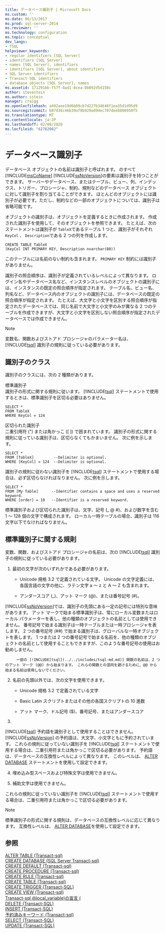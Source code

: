 ```yaml
---
title: データベース識別子 | Microsoft Docs
ms.custom: ''
ms.date: 06/13/2017
ms.prod: sql-server-2014
ms.reviewer: ''
ms.technology: configuration
ms.topic: conceptual
dev_langs:
- TSQL
helpviewer_keywords:
- regular identifiers [SQL Server]
- identifiers [SQL Server]
- names [SQL Server], identifiers
- identifiers [SQL Server], about identifiers
- SQL Server identifiers
- Transact-SQL identifiers
- database objects [SQL Server], names
ms.assetid: 171291bb-f57f-4ad1-8cea-0b092d5d150c
author: stevestein
ms.author: sstein
manager: craigg
ms.openlocfilehash: a492aee19d6b09cb7d227b34648f1ea35d1d95d9
ms.sourcegitcommit: b87d36c46b39af8b929ad94ec707dee8800950f5
ms.translationtype: MT
ms.contentlocale: ja-JP
ms.lasthandoff: 02/08/2020
ms.locfileid: "62762082"
---
```

# <a name="database-identifiers"></a>データベース識別子
  データベース オブジェクトの名前は識別子と呼ばれます。 のすべて[!INCLUDE[msCoName](../../includes/msconame-md.md)] [!INCLUDE[ssNoVersion](../../includes/ssnoversion-md.md)]の要素は識別子を持つことができます。 サーバーやデータベース、またはテーブル、ビュー、列、インデックス、トリガー、プロシージャ、制約、規則などのデータベース オブジェクトに対して識別子を割り当てることができます。 ほとんどのオブジェクトには識別子が必要です。ただし、制約などの一部のオブジェクトについては、識別子は省略可能です。  
  
 オブジェクトの識別子は、オブジェクトを定義するときに作成されます。 作成された識別子を使用して、そのオブジェクトを参照できます。 たとえば、次のステートメントは識別子が `TableX`であるテーブル 1 つと、識別子がそれぞれ `KeyCol` 、 `Description`である 2 つの列を作成します。  
  
```  
CREATE TABLE TableX  
(KeyCol INT PRIMARY KEY, Description nvarchar(80))  
```  
  
 このテーブルには名前のない制約も含まれます。 
  `PRIMARY KEY` 制約には識別子がありません。  
  
 識別子の照合順序は、識別子が定義されているレベルによって異なります。 ログイン名やデータベース名など、インスタンスレベルのオブジェクトの識別子には、インスタンスの既定の照合順序が指定されます。 テーブル名、ビュー名、列名など、データベース内のオブジェクトの識別子には、データベースの既定の照合順序が指定されます。 たとえば、大文字と小文字を区別する照合順序が指定されたデータベースでは、同じ名前で大文字と小文字のみが異なる 2 つのテーブルを作成できますが、大文字と小文字を区別しない照合順序が指定されたデータベースでは作成できません。  
  
> [!NOTE]  
>  変数名、関数およびストアド プロシージャのパラメーター名は、 [!INCLUDE[tsql](../../includes/tsql-md.md)] 識別子の規則に従っている必要があります。  
  
## <a name="classes-of-identifiers"></a>識別子のクラス  
 識別子のクラスには、次の 2 種類があります。  
  
 標準識別子  
 識別子の形式に関する規則に従います。 
  [!INCLUDE[tsql](../../includes/tsql-md.md)] ステートメントで使用するときは、標準識別子を区切る必要はありません。  
  
```  
SELECT *  
FROM TableX  
WHERE KeyCol = 124  
```  
  
 区切られた識別子  
 二重引用符 (") または角かっこ ([ ]) で囲まれています。 識別子の形式に関する規則に従っている識別子は、区切らなくてもかまいません。 次に例を示します。  
  
```  
SELECT *  
FROM [TableX]         --Delimiter is optional.  
WHERE [KeyCol] = 124  --Delimiter is optional.  
```  
  
 識別子の規則に従わない識別子を [!INCLUDE[tsql](../../includes/tsql-md.md)] ステートメントで使用する場合は、必ず区切らなければなりません。 次に例を示します。  
  
```  
SELECT *  
FROM [My Table]      --Identifier contains a space and uses a reserved keyword.  
WHERE [order] = 10   --Identifier is a reserved keyword.  
```  
  
 標準識別子および区切られた識別子は、文字、記号 (_ @ #)、および数字を含む 1 ～ 128 個の文字で構成されます。 ローカル一時テーブルの場合、識別子は 116 文字以下でなければなりません。  
  
## <a name="rules-for-regular-identifiers"></a>標準識別子に関する規則  
 変数、関数、およびストアド プロシージャの名前は、次の [!INCLUDE[tsql](../../includes/tsql-md.md)] 識別子の規則に従っている必要があります。  
  
1.  最初の文字が次のいずれかである必要があります。  
  
    -   Unicode 規格 3.2 で定義されている文字。 Unicode の文字定義には、各国言語の文字の他に、ラテン文字 a ～ z と A ～ Z も含まれます。  
  
    -   アンダースコア (_)、アット マーク (@)、または番号記号 (#)。  
  
         
  [!INCLUDE[ssNoVersion](../../includes/ssnoversion-md.md)]では、識別子の先頭にある一定の記号には特別な意味があります。 アット マークで始まる標準識別子は、常にローカル変数またはローカル パラメーターを表し、他の種類のオブジェクトの名前としては使用できません。 番号記号で始まる識別子は一時テーブルまたは一時プロシージャを表します。 2 つの番号記号 (##) で始まる識別子は、グローバルな一時オブジェクトを表します。 1 つまたは 2 つの番号記号で始まる名前を、他の種類のオブジェクトの名前として使用することもできますが、このような番号記号の使用はお勧めしません。  
  
         一部の [!INCLUDE[tsql](../../includes/tsql-md.md)] 関数の名前は、2 つのアット マーク (@@) から始まります。 これらの関数との混同を避けるために、@@ から始まる名前は使用しないでください。  
  
2.  名前の先頭以外では、次の文字を使用できます。  
  
    -   Unicode 規格 3.2 で定義されている文字  
  
    -   Basic Latin スクリプトまたはその他の各国スクリプトの 10 進数  
  
    -   アット マーク、ドル記号 ($)、番号記号、またはアンダースコア  
  
3.  
  [!INCLUDE[tsql](../../includes/tsql-md.md)] 予約語を識別子として使用することはできません。 
  [!INCLUDE[ssNoVersion](../../includes/ssnoversion-md.md)] の予約語は、大文字、小文字ともに予約されています。 これらの規則に従っていない識別子を [!INCLUDE[tsql](../../includes/tsql-md.md)] ステートメントで使用する場合は、二重引用符または角かっこで区切る必要があります。 予約語は、データベースの互換性レベルによって異なります。 このレベルは、 [ALTER DATABASE](/sql/t-sql/statements/alter-database-transact-sql-compatibility-level) ステートメントを使用して設定できます。  
  
4.  埋め込み型スペースおよび特殊文字は使用できません。  
  
5.  補助文字は使用できません。  
  
 これらの規則に従っていない識別子を [!INCLUDE[tsql](../../includes/tsql-md.md)] ステートメントで使用する場合は、二重引用符または角かっこで区切る必要があります。  
  
> [!NOTE]  
>  標準識別子の形式に関する規則は、データベースの互換性レベルに応じて異なります。 互換性レベルは、 [ALTER DATABASE](/sql/t-sql/statements/alter-database-transact-sql-compatibility-level)を使用して設定できます。  
  
## <a name="see-also"></a>参照  
 [ALTER TABLE &#40;Transact-sql&#41;](/sql/t-sql/statements/alter-table-transact-sql)   
 [CREATE DATABASE &#40;SQL Server Transact-sql&#41;](/sql/t-sql/statements/create-database-sql-server-transact-sql)   
 [CREATE DEFAULT &#40;Transact-sql&#41;](/sql/t-sql/statements/create-default-transact-sql)   
 [CREATE PROCEDURE &#40;Transact-sql&#41;](/sql/t-sql/statements/create-procedure-transact-sql)   
 [CREATE RULE &#40;Transact-sql&#41;](/sql/t-sql/statements/create-rule-transact-sql)   
 [CREATE TABLE &#40;Transact-sql&#41;](/sql/t-sql/statements/create-table-transact-sql)   
 [CREATE TRIGGER &#40;Transact-SQL&#41;](/sql/t-sql/statements/create-trigger-transact-sql)   
 [CREATE VIEW &#40;Transact-sql&#41;](/sql/t-sql/statements/create-view-transact-sql)   
 [Transact-sql @local_variable&#41;の宣言 &#40;](/sql/t-sql/language-elements/declare-local-variable-transact-sql)   
 [DELETE &#40;Transact-SQL&#41;](/sql/t-sql/statements/delete-transact-sql)   
 [INSERT &#40;Transact-SQL&#41;](/sql/t-sql/statements/insert-transact-sql)   
 [予約済みキーワード &#40;Transact-sql&#41;](/sql/t-sql/language-elements/reserved-keywords-transact-sql)   
 [SELECT &#40;Transact-SQL&#41;](/sql/t-sql/queries/select-transact-sql)   
 [UPDATE &#40;Transact-SQL&#41;](/sql/t-sql/queries/update-transact-sql)  
  
  
